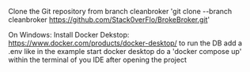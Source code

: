 Clone the Git repository from branch cleanbroker
'git clone --branch cleanbroker https://github.com/Stack0verFlo/BrokeBroker.git'

On Windows: Install Docker Dekstop: https://www.docker.com/products/docker-desktop/ to run the DB
add a .env like in the example
start docker desktop
do a 'docker compose up' within the terminal of you IDE after opening the project


